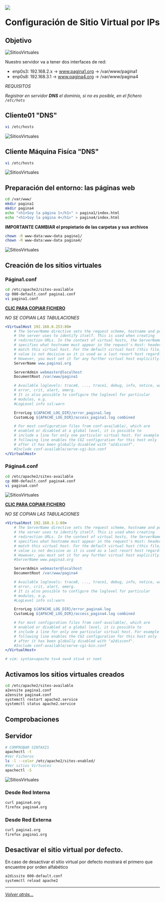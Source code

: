 <img src="/imagenes/MI-LICENCIA88x31.png" style="float: left; margin-right: 10px;" />

# Configuración de Sitio Virtual por IPs

## Objetivo

![SitiosVirtuales](../../../imagenes/apache2/porIps.jpg)

Nuestro servidor va a tener dos interfaces de red:

- enp0s3: 192.168.2.x → www.pagina1.org → /var/www/pagina1
- enp0s8: 192.168.3.1 → www.pagina4.org → /var/www/pagina4

*REQUISITOS*

*Registrar en servidor **DNS** el dominio, si no es posible, en el fichero ``/etc/hots``*

## Cliente01 "DNS"
```bash
vi /etc/hosts
```

![SitiosVirtuales](../../../imagenes/apache2/hostsCliente01Ips.png)

## Cliente Máquina Fisíca "DNS"
```bash
vi /etc/hosts
```

![SitiosVirtuales](../../../imagenes/apache2/pagina4Hostsmaquina.jpg)

## Preparación del entorno: las páginas web

```bash
cd /var/www/
mkdir pagina1
mkdir pagina4
echo "<h1>Soy la página 1</h1>" > pagina1/index.html
echo "<h1>Soy la página 4</h1>" > pagina4/index.html
```

**IMPORTANTE CAMBIAR el propietario de las carpetas y sus archivos**

```bash
chown -R www-data:www-data pagina1/
chown -R www-data:www-data pagina4/
```
![SitiosVirtuales](../../../imagenes/apache2/paginasPorIps.jpg)

## Creación de los sitios virtuales

### Página1.conf
```bash
cd /etc/apache2/sites-available
cp 000-default.conf pagina1.conf
vi pagina1.conf
```

[**CLIC PARA COPIAR FICHERO**](./pagina1.conf)

*NO SE COPIAN LAS TABULACIONES*
```apache
<VirtualHost 192.168.0.253:80>
	# The ServerName directive sets the request scheme, hostname and port that
	# the server uses to identify itself. This is used when creating
	# redirection URLs. In the context of virtual hosts, the ServerName
	# specifies what hostname must appear in the request's Host: header to
	# match this virtual host. For the default virtual host (this file) this
	# value is not decisive as it is used as a last resort host regardless.
	# However, you must set it for any further virtual host explicitly.
	ServerName www.pagina1.org

	ServerAdmin webmaster@localhost
	DocumentRoot /var/www/pagina1

	# Available loglevels: trace8, ..., trace1, debug, info, notice, warn,
	# error, crit, alert, emerg.
	# It is also possible to configure the loglevel for particular
	# modules, e.g.
	#LogLevel info ssl:warn

	ErrorLog ${APACHE_LOG_DIR}/error_pagina1.log
	CustomLog ${APACHE_LOG_DIR}/access_pagina1.log combined

	# For most configuration files from conf-available/, which are
	# enabled or disabled at a global level, it is possible to
	# include a line for only one particular virtual host. For example the
	# following line enables the CGI configuration for this host only
	# after it has been globally disabled with "a2disconf".
	#Include conf-available/serve-cgi-bin.conf
</VirtualHost>
```
### Página4.conf

```bash
cd /etc/apache2/sites-available
cp 000-default.conf pagina4.conf
vi pagina4.conf
```

![SitiosVirtuales](../../../imagenes/apache2/sitioRedInternaIps.jpg)

[**CLIC PARA COPIAR FICHERO**](./pagina4.conf)

*NO SE COPIAN LAS TABULACIONES*
```apache
<VirtualHost 192.168.3.1:80>
	# The ServerName directive sets the request scheme, hostname and port that
	# the server uses to identify itself. This is used when creating
	# redirection URLs. In the context of virtual hosts, the ServerName
	# specifies what hostname must appear in the request's Host: header to
	# match this virtual host. For the default virtual host (this file) this
	# value is not decisive as it is used as a last resort host regardless.
	# However, you must set it for any further virtual host explicitly.
	#ServerName www.pagina3.org

	ServerAdmin webmaster@localhost
	DocumentRoot /var/www/pagina4

	# Available loglevels: trace8, ..., trace1, debug, info, notice, warn,
	# error, crit, alert, emerg.
	# It is also possible to configure the loglevel for particular
	# modules, e.g.
	#LogLevel info ssl:warn

	ErrorLog ${APACHE_LOG_DIR}/error_pagina4.log
	CustomLog ${APACHE_LOG_DIR}/access_pagina4.log combined

	# For most configuration files from conf-available/, which are
	# enabled or disabled at a global level, it is possible to
	# include a line for only one particular virtual host. For example the
	# following line enables the CGI configuration for this host only
	# after it has been globally disabled with "a2disconf".
	#Include conf-available/serve-cgi-bin.conf
</VirtualHost>

# vim: syntax=apache ts=4 sw=4 sts=4 sr noet
```

## Activamos los sitios virtuales creados

```bash
cd /etc/apache2/sites-available
a2ensite pagina1.conf
a2ensite pagina4.conf
systemctl restart apache2.service
systemctl status apache2.service
```

## Comprobaciones

## Servidor

```bash
# COMPROBAR SINTAXIS
apachectl -t
#Ver Ficheros
ls -l --color /etc/apache2/sites-enabled/
#Ver sitios Virtuales
apachectl -S
```

![SitiosVirtuales](../../../imagenes/apache2/compronacionesIPs.jpg)

### Desde Red Interna

```bash
curl pagina4.org
firefox pagina4.org
```
### Desde Red Externa

```bash
curl pagina1.org
firefox pagina1.org
```

## Desactivar el sitio virtual por defecto.

En caso de desactivar el sitio virtual por defecto mostrará el primero que encuentre por orden alfabético 

```bash
a2dissite 000-default.conf 
systemctl reload apache2
```
_________________________________________________
*[Volver atrás...](/README.md)*


